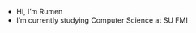 - Hi, I’m Rumen
- I’m currently studying Computer Science at SU FMI

<!---
VaudevilGrotesq/VaudevilGrotesq is a ✨ special ✨ repository because its `README.md` (this file) appears on your GitHub profile.
You can click the Preview link to take a look at your changes.
--->
